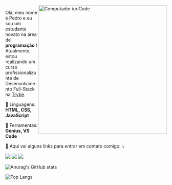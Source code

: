 <img src="https://raw.githubusercontent.com/MicaelliMedeiros/micaellimedeiros/master/image/computer-illustration.png" min-width="400px" max-width="400px" width="400px" align="right" alt="Computador iuriCode">

<p align="left"> 
  Olá, meu nome é Pedro e eu sou um estudante novato na área de <strong>programação</strong> !<br>
  Atualmente, estou realizando um curso profissionalizante de Desenvolvimento Full-Stack na <a href="https://github.com/betrybe" alt="Trybe">Trybe</a>.
</p>

<p align="left">
  🦄 Linguagens: <strong>HTML, CSS, JavaScript</strong>
</p>

<p align="left">
  💼 Ferramentas: <strong>Genius, VS Code</strong>
</p>

<p align="left">
  💌 Aqui vai alguns links para entrar em contato comigo: ⤵️
</p>

<p align="left">
  <a href="pedrotrasfereti@gmail.com" alt="Gmail">
  <img src="https://img.shields.io/badge/-Gmail-FF0000?style=flat-square&labelColor=FF0000&logo=gmail&logoColor=white&link=LINK-DO-SEU-EMAIL" /></a>

  <a href="https://www.linkedin.com/in/pedro-trasfereti/" alt="Linkedin">
  <img src="https://img.shields.io/badge/-Linkedin-0e76a8?style=flat-square&logo=Linkedin&logoColor=white&link=LINK-DO-SEU-LINKEDIN" /></a>

  <a href="+55(19)987050602" alt="WhatsApp">
  <img src="https://img.shields.io/badge/-WhatsApp-25d366?style=flat-square&labelColor=25d366&logo=whatsapp&logoColor=white&link=API-DO-SEU-WHATSAPP"/></a>
</p>

![Anurag's GitHub stats](https://github-readme-stats.vercel.app/api?username=pedrotrasfereti&theme=cobalt&show_icons=true)

![Top Langs](https://github-readme-stats.vercel.app/api/top-langs/?username=pedrotrasfereti&theme=tokionight&show_icons=true)


